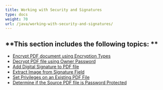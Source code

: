 ```yaml
---
title: Working with Security and Signatures
type: docs
weight: 70
url: /java/working-with-security-and-signatures/
---
```


**This section includes the following topics: 
**
----------------------------------------------
- [Encrypt PDF document using Encryption Types](/pdf/java/encrypt-pdf-document-using-encryption-types-html/)
- [Decrypt PDF file using Owner Password](/pdf/java/decrypt-pdf-file-using-owner-password-html/)
- [Add Digital Signature to PDF file](/pdf/java/add-digital-signature-to-pdf-file-html/)
- [Extract Image from Signature Field](/pdf/java/extract-image-from-signature-field-html/)
- [Set Privileges on an Existing PDF File](/pdf/java/set-privileges-on-an-existing-pdf-file-html/)
- [Determine if the Source PDF file is Password Protected](/pdf/java/determine-if-the-source-pdf-file-is-password-protected-html/)
